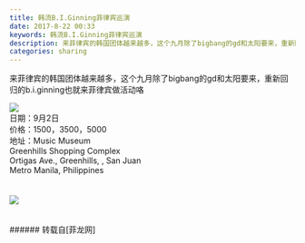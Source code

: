 ```yaml
---
title: 韩流B.I.Ginning菲律宾巡演
date: 2017-8-22 00:33
keywords: 韩流B.I.Ginning菲律宾巡演
description: 来菲律宾的韩国团体越来越多，这个九月除了bigbang的gd和太阳要来，重新回归的b.i.ginning也就来菲律宾做活动咯日期：9月2日价格：1500，3500，5000地址：Music MuseumGreenhills Shopping ComplexOrtigas Ave., Greenhills, , San JuanMetro Manila, Philippines 
categories: sharing
---
```

<td class="t_f" id="postmessage_855673">

来菲律宾的韩国团体越来越多，这个九月除了bigbang的gd和太阳要来，重新回归的b.i.ginning也就来菲律宾做活动咯<br/>

<img aid="611017" data-cf-modified-184b734b7d2c23c8bf5353a3-="" file="data/attachment/forum/201708/21/233421i699r36vr1bz9bbz.jpg.thumb.jpg" id="aimg_611017" inpost="1" onclick="" onmouseover="" src="http://www.flw.ph/data/attachment/forum/201708/21/233421i699r36vr1bz9bbz.jpg" style="cursor:pointer" zoomfile="data/attachment/forum/201708/21/233421i699r36vr1bz9bbz.jpg"/>


<br/>
日期：9月2日<br/>
价格：1500，3500，5000<br/>
地址：Music Museum<br/>
Greenhills Shopping Complex<br/>
Ortigas Ave., Greenhills, , San Juan<br/>
Metro Manila, Philippines <br/>
<font style="background-color:transparent"></font><font face="Open Sans, helvetica neue, helvetica, arial, sans-serif"><font color="#333333"><br/>
</font></font><br/>

<img aid="611018" data-cf-modified-184b734b7d2c23c8bf5353a3-="" file="data/attachment/forum/201708/21/233422uhuumvsfhjesm9fo.jpg.thumb.jpg" id="aimg_611018" inpost="1" onclick="" onmouseover="" src="http://www.flw.ph/data/attachment/forum/201708/21/233422uhuumvsfhjesm9fo.jpg" style="cursor:pointer" zoomfile="data/attachment/forum/201708/21/233422uhuumvsfhjesm9fo.jpg"/>


<br/>
<br/>
<br/>
</td>
###### 转载自[菲龙网]